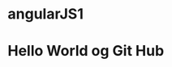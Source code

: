 # angularJS1
<html>
  <head>
  </head>
  <body>
    <h1>Hello World og Git Hub</h1>
  </body>
  </html>

